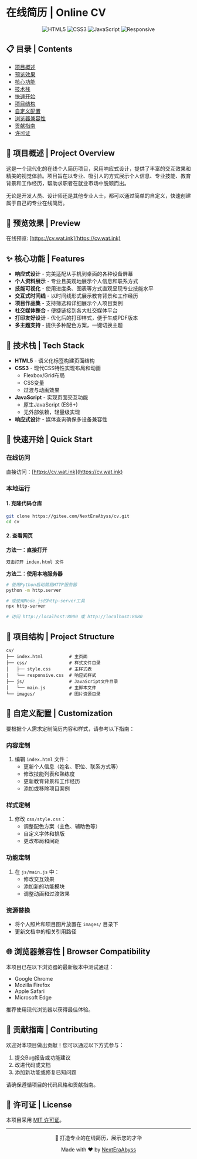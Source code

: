 # 在线简历 | Online CV

<div align="center">
  
![HTML5](https://img.shields.io/badge/HTML5-E34F26?style=for-the-badge&logo=html5&logoColor=white)
![CSS3](https://img.shields.io/badge/CSS3-1572B6?style=for-the-badge&logo=css3&logoColor=white)
![JavaScript](https://img.shields.io/badge/JavaScript-F7DF1E?style=for-the-badge&logo=javascript&logoColor=black)
![Responsive](https://img.shields.io/badge/Responsive-5BB75B?style=for-the-badge&logo=responsive&logoColor=white)

</div>

## 📋 目录 | Contents

- [项目概述](#项目概述--project-overview)
- [预览效果](#预览效果--preview)
- [核心功能](#核心功能--features)
- [技术栈](#技术栈--tech-stack)
- [快速开始](#快速开始--quick-start)
- [项目结构](#项目结构--project-structure)
- [自定义配置](#自定义配置--customization)
- [浏览器兼容性](#浏览器兼容性--browser-compatibility)
- [贡献指南](#贡献指南--contributing)
- [许可证](#许可证--license)

## 📝 项目概述 | Project Overview

这是一个现代化的在线个人简历项目，采用响应式设计，提供了丰富的交互效果和精美的视觉体验。项目旨在以专业、吸引人的方式展示个人信息、专业技能、教育背景和工作经历，帮助求职者在就业市场中脱颖而出。

无论是开发人员、设计师还是其他专业人士，都可以通过简单的自定义，快速创建属于自己的专业在线简历。

## 👀 预览效果 | Preview

在线预览: [https://cv.wat.ink](https://cv.wat.ink)

<!-- 
可以在这里添加项目截图
![预览图](./images/preview.png)
-->

## ✨ 核心功能 | Features

- **响应式设计** - 完美适配从手机到桌面的各种设备屏幕
- **个人资料展示** - 专业且美观地展示个人信息和联系方式
- **技能可视化** - 使用进度条、图表等方式直观呈现专业技能水平
- **交互式时间线** - 以时间线形式展示教育背景和工作经历
- **项目作品集** - 支持筛选和详细展示个人项目案例
- **社交媒体整合** - 便捷链接到各大社交媒体平台
- **打印友好设计** - 优化后的打印样式，便于生成PDF版本
- **多主题支持** - 提供多种配色方案，一键切换主题

## 🔧 技术栈 | Tech Stack

- **HTML5** - 语义化标签构建页面结构
- **CSS3** - 现代CSS特性实现布局和动画
  - Flexbox/Grid布局
  - CSS变量
  - 过渡与动画效果
- **JavaScript** - 实现页面交互功能
  - 原生JavaScript (ES6+)
  - 无外部依赖，轻量级实现
- **响应式设计** - 媒体查询确保多设备兼容性

## 🚀 快速开始 | Quick Start

### 在线访问
直接访问：[https://cv.wat.ink](https://cv.wat.ink)

### 本地运行

#### 1. 克隆代码仓库
```bash
git clone https://gitee.com/NextEraAbyss/cv.git
cd cv
```

#### 2. 查看网页

**方法一：直接打开**
```
双击打开 index.html 文件
```

**方法二：使用本地服务器**
```bash
# 使用Python启动简易HTTP服务器
python -m http.server

# 或使用Node.js的http-server工具
npx http-server

# 访问 http://localhost:8000 或 http://localhost:8080
```

## 📁 项目结构 | Project Structure
```
cv/
├── index.html          # 主页面
├── css/                # 样式文件目录
│   ├── style.css       # 主样式表
│   └── responsive.css  # 响应式样式
├── js/                 # JavaScript文件目录
│   └── main.js         # 主脚本文件
└── images/             # 图片资源目录
```

## 🔄 自定义配置 | Customization

要根据个人需求定制简历内容和样式，请参考以下指南：

### 内容定制
1. 编辑 `index.html` 文件：
   - 更新个人信息（姓名、职位、联系方式等）
   - 修改技能列表和熟练度
   - 更新教育背景和工作经历
   - 添加或移除项目案例

### 样式定制
1. 修改 `css/style.css`：
   - 调整配色方案（主色、辅助色等）
   - 自定义字体和排版
   - 更改布局和间距

### 功能定制
1. 在 `js/main.js` 中：
   - 修改交互效果
   - 添加新的功能模块
   - 调整动画和过渡效果

### 资源替换
- 将个人照片和项目图片放置在 `images/` 目录下
- 更新文档中的相关引用路径

## 🌐 浏览器兼容性 | Browser Compatibility

本项目已在以下浏览器的最新版本中测试通过：

- Google Chrome
- Mozilla Firefox
- Apple Safari
- Microsoft Edge

推荐使用现代浏览器以获得最佳体验。

## 👥 贡献指南 | Contributing

欢迎对本项目做出贡献！您可以通过以下方式参与：

1. 提交Bug报告或功能建议
2. 改进代码或文档
3. 添加新功能或修复已知问题

请确保遵循项目的代码风格和贡献指南。

## 📄 许可证 | License

本项目采用 [MIT 许可证](LICENSE)。

---

<div align="center">
  <p>💼 打造专业的在线简历，展示您的才华</p>
  <p>Made with ❤️ by <a href="https://gitee.com/NextEraAbyss">NextEraAbyss</a></p>
</div>
